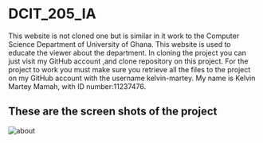 # DCIT_205_IA

This website is not cloned one but is similar in it work to the Computer Science Department of University of Ghana. This website is used to educate the viewer about the department. In cloning the project you can just visit my GitHub account ,and clone repository on this project. For the project to work you must make sure you retrieve all the files to the project on my GitHub account with the username kelvin-martey.
My name is Kelvin Martey Mamah, with ID number:11237476.

## These are the screen shots of the project

![about](https://github.com/kelvin-martey/11237476-DCIT_205/assets/150729637/7c4c2730-61ff-48f4-80e6-3c04ae0859c0)
